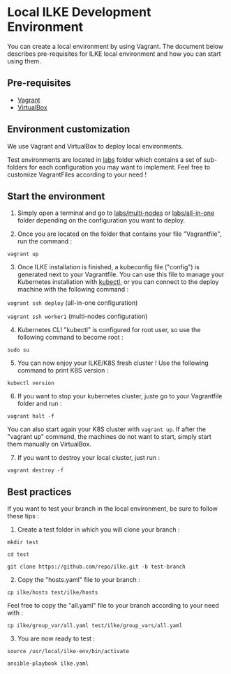 # Local ILKE Development Environment

You can create a local environment by using Vagrant. 
The document below describes pre-requisites for ILKE local environment and how you can start using them.


## Pre-requisites

* [Vagrant](https://www.vagrantup.com/downloads)
* [VirtualBox](https://www.virtualbox.org/wiki/Downloads)


## Environment customization

We use Vagrant and VirtualBox to deploy local environments.

Test environments are located in [labs](./labs) folder which contains a set of sub-folders for each configuration you may want to implement. Feel free to customize VagrantFiles according to your need !


## Start the environment

1) Simply open a terminal and go to [labs/multi-nodes](https://github.com/ilkilabs/ilke/tree/master/labs/multi-nodes) or [labs/all-in-one](https://github.com/ilkilabs/ilke/tree/master/labs/all-in-one) folder depending on the configuration you want to deploy.


2) Once you are located on the folder that contains your file "Vagrantfile", run the command :

`vagrant up`


3) Once ILKE installation is finished, a kubeconfig file ("config") is generated next to your Vagrantfile. You can use this file to manage your Kubernetes installation with [kubectl](https://kubernetes.io/docs/tasks/tools/install-kubectl/), or you can connect to the deploy machine with the following command :

`vagrant ssh deploy` (all-in-one configuration)

`vagrant ssh worker1` (multi-nodes configuration)


4) Kubernetes CLI "kubectl" is configured for root user, so use the following command to become root :

`sudo su`


5) You can now enjoy your ILKE/K8S fresh cluster ! Use the following command to print K8S version :

`kubectl version`


6) If you want to stop your kubernetes cluster, juste go to your Vagrantfile folder and run :


`vagrant halt -f`     

You can also start again your K8S cluster with `vagrant up`. If after the "vagrant up" command, the machines do not want to start, simply start them manually on VirtualBox.


7) If you want to destroy your local cluster, just run :

`vagrant destroy -f` 


## Best practices

If you want to test your branch in the local environment, be sure to follow these tips :

1) Create a test folder in which you will clone your branch :

`mkdir test`

`cd test`

`git clone https://github.com/repo/ilke.git -b test-branch`


2) Copy the "hosts.yaml" file to your branch :

`cp ilke/hosts test/ilke/hosts`

Feel free to copy the "all.yaml" file to your branch according to your need with :

`cp ilke/group_var/all.yaml test/ilke/group_vars/all.yaml`


3) You are now ready to test :

`source /usr/local/ilke-env/bin/activate`

`ansible-playbook ilke.yaml`
